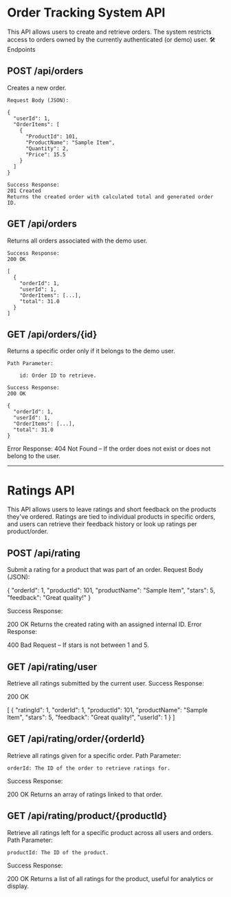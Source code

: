 # Order Tracking System API

This API allows users to create and retrieve orders. The system restricts access to orders owned by the currently authenticated (or demo) user.
🛠️ Endpoints
## POST /api/orders

Creates a new order.

    Request Body (JSON):

    {
      "userId": 1,
      "OrderItems": [
        {
          "ProductId": 101,
          "ProductName": "Sample Item",
          "Quantity": 2,
          "Price": 15.5
        }
      ]
    }

    Success Response:
    201 Created
    Returns the created order with calculated total and generated order ID.

## GET /api/orders

Returns all orders associated with the demo user.

    Success Response:
    200 OK

    [
      {
        "orderId": 1,
        "userId": 1,
        "OrderItems": [...],
        "total": 31.0
      }
    ]

## GET /api/orders/{id}

Returns a specific order only if it belongs to the demo user.

    Path Parameter:

        id: Order ID to retrieve.

    Success Response:
    200 OK

    {
      "orderId": 1,
      "userId": 1,
      "OrderItems": [...],
      "total": 31.0
    }

Error Response:
404 Not Found – If the order does not exist or does not belong to the user.

-----------------------------------------------

# Ratings API

This API allows users to leave ratings and short feedback on the products they've ordered. Ratings are tied to individual products in specific orders, and users can retrieve their feedback history or look up ratings per product/order.

## POST /api/rating

Submit a rating for a product that was part of an order.
Request Body (JSON):

{
  "orderId": 1,
  "productId": 101,
  "productName": "Sample Item",
  "stars": 5,
  "feedback": "Great quality!"
}

Success Response:

200 OK
Returns the created rating with an assigned internal ID.
Error Response:

400 Bad Request – If stars is not between 1 and 5.

## GET /api/rating/user

Retrieve all ratings submitted by the current user.
Success Response:

200 OK

[
  {
    "ratingId": 1,
    "orderId": 1,
    "productId": 101,
    "productName": "Sample Item",
    "stars": 5,
    "feedback": "Great quality!",
    "userId": 1
  }
]

## GET /api/rating/order/{orderId}

Retrieve all ratings given for a specific order.
  Path Parameter:

    orderId: The ID of the order to retrieve ratings for.

  Success Response:

200 OK
Returns an array of ratings linked to that order.

## GET /api/rating/product/{productId}

Retrieve all ratings left for a specific product across all users and orders.
  Path Parameter:

    productId: The ID of the product.

  Success Response:

200 OK
Returns a list of all ratings for the product, useful for analytics or display.
